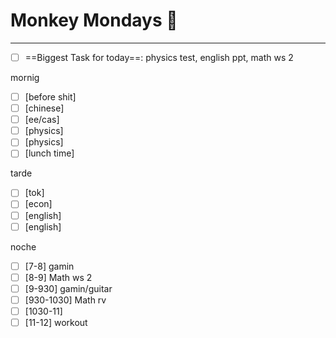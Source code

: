 # Monkey Mondays 🐒
---
- [ ] ==Biggest Task for today==: physics test, english ppt, math ws 2

mornig
- [ ] [before shit] 
- [ ] [chinese] 
- [ ] [ee/cas] 
- [ ] [physics] 
- [ ] [physics] 
- [ ] [lunch time] 

tarde
- [ ] [tok] 
- [ ] [econ] 
- [ ] [english] 
- [ ] [english] 

noche
- [ ] [7-8] gamin
- [ ] [8-9] Math ws 2
- [ ] [9-930] gamin/guitar
- [ ] [930-1030] Math rv
- [ ] [1030-11] 
- [ ] [11-12] workout